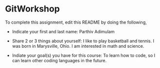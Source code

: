 # GitWorkshop

To complete this assignment, edit this README by doing the following, 

- Indicate your first and last name:
 Parthiv Adimulam

- Share 2 or 3 things about yourself:
 I like to play basketball and tennis. I was born in Marysville, Ohio. I am interested in math and science.

- Indiate your goal(s) you have for this course:
 To learn how to code, so I can learn other coding languages in the future.
